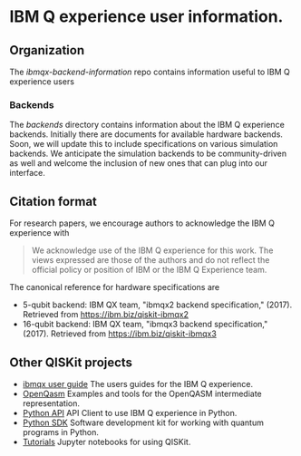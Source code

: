 # IBM Q experience user information.

## Organization

The *ibmqx-backend-information* repo contains information useful to IBM Q experience users

### Backends
The *backends* directory contains information about the IBM Q experience backends. Initially there are documents for available hardware backends. Soon, we will update this to include specifications on various simulation backends. We anticipate the simulation backends to be community-driven as well and welcome the inclusion of new ones that can plug into our interface.

## Citation format

For research papers, we encourage authors to acknowledge the IBM Q experience with  

  >We acknowledge use of the IBM Q experience for this work. The views expressed are those of the authors and do not reflect the official policy or position of IBM or the IBM Q Experience team.

The canonical reference for hardware specifications are

* 5-qubit backend: IBM QX team, "ibmqx2 backend specification," (2017). Retrieved from https://ibm.biz/qiskit-ibmqx2
* 16-qubit backend: IBM QX team, "ibmqx3 backend specification," (2017). Retrieved from https://ibm.biz/qiskit-ibmqx3

## Other QISKit projects

* [ibmqx user guide](https://github.com/QISKit/ibmqx-user-guides) The users guides for the IBM Q experience.
* [OpenQasm](https://github.com/QISKit/openqasm) Examples and tools for the OpenQASM intermediate representation.
* [Python API](https://github.com/QISKit/qiskit-api-py) API Client to use IBM Q experience in Python.
* [Python SDK](https://github.com/QISKit/qiskit-sdk-py) Software development kit for working with quantum programs in Python.
* [Tutorials](https://github.com/QISKit/qiskit-tutorial) Jupyter notebooks for using QISKit.
